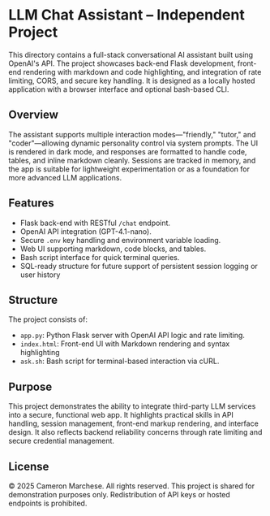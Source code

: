 # LLM Chat Assistant – Independent Project

This directory contains a full-stack conversational AI assistant built using OpenAI's API. The project showcases back-end Flask development, front-end rendering with markdown and code highlighting, and integration of rate limiting, CORS, and secure key handling. It is designed as a locally hosted application with a browser interface and optional bash-based CLI.

## Overview

The assistant supports multiple interaction modes—"friendly," "tutor," and "coder"—allowing dynamic personality control via system prompts. The UI is rendered in dark mode, and responses are formatted to handle code, tables, and inline markdown cleanly. Sessions are tracked in memory, and the app is suitable for lightweight experimentation or as a foundation for more advanced LLM applications.

## Features

* Flask back-end with RESTful `/chat` endpoint.
* OpenAI API integration (GPT-4.1-nano).
* Secure `.env` key handling and environment variable loading.
* Web UI supporting markdown, code blocks, and tables.
* Bash script interface for quick terminal queries.
* SQL-ready structure for future support of persistent session logging or user history

## Structure

The project consists of:

* `app.py`: Python Flask server with OpenAI API logic and rate limiting.
* `index.html`: Front-end UI with Markdown rendering and syntax highlighting
* `ask.sh`: Bash script for terminal-based interaction via cURL.

## Purpose

This project demonstrates the ability to integrate third-party LLM services into a secure, functional web app. It highlights practical skills in API handling, session management, front-end markup rendering, and interface design. It also reflects backend reliability concerns through rate limiting and secure credential management.

## License

© 2025 Cameron Marchese. All rights reserved. This project is shared for demonstration purposes only. Redistribution of API keys or hosted endpoints is prohibited.